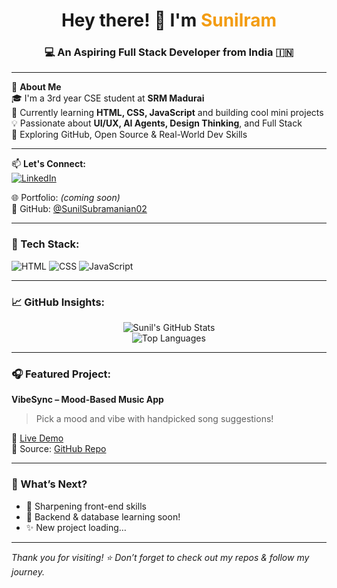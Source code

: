 <h1 align="center">Hey there! 👋 I'm <span style="color:#f39c12">Sunilram</span></h1>
<h3 align="center">💻 An Aspiring Full Stack Developer from India 🇮🇳</h3>

---

🌟 **About Me**  
🎓 I'm a 3rd year CSE student at **SRM Madurai**  
🌱 Currently learning **HTML, CSS, JavaScript** and building cool mini projects  
💡 Passionate about **UI/UX, AI Agents, Design Thinking**, and Full Stack  
🔭 Exploring GitHub, Open Source & Real-World Dev Skills  

---

📫 **Let's Connect:**  
[![LinkedIn](https://img.shields.io/badge/LinkedIn-blue?style=flat&logo=linkedin&logoColor=white)](https://www.linkedin.com/in/sunilram02/)

🌐 Portfolio: *(coming soon)*  
📁 GitHub: [@SunilSubramanian02](https://github.com/SunilSubramanian02)

---

### 🚀 Tech Stack:
![HTML](https://img.shields.io/badge/HTML-e34c26?style=for-the-badge&logo=html5&logoColor=white)
![CSS](https://img.shields.io/badge/CSS-1572B6?style=for-the-badge&logo=css3&logoColor=white)
![JavaScript](https://img.shields.io/badge/JavaScript-f7df1e?style=for-the-badge&logo=javascript&logoColor=black)

---

### 📈 GitHub Insights:
<p align="center">
  <img src="https://github-readme-stats.vercel.app/api?username=SunilSubramanian02&show_icons=true&theme=tokyonight" alt="Sunil's GitHub Stats" />
  <br/>
  <img src="https://github-readme-stats.vercel.app/api/top-langs/?username=SunilSubramanian02&layout=compact&theme=tokyonight" alt="Top Languages" />
</p>

---

### 🎧 Featured Project:
**VibeSync – Mood-Based Music App**  
> Pick a mood and vibe with handpicked song suggestions!

🔗 [Live Demo](https://sunilsubramanian02.github.io/vibesync)  
📂 Source: [GitHub Repo](https://github.com/SunilSubramanian02/vibesync)

---

### 📌 What’s Next?
- 💪 Sharpening front-end skills
- 🚧 Backend & database learning soon!
- ✨ New project loading…

---

_Thank you for visiting! ⭐ Don’t forget to check out my repos & follow my journey._
